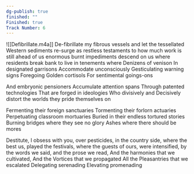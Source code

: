 ```yaml
---
dg-publish: true
finished: ""
Finished: true
Track Number: 6
---
```

![[Defibrillate.m4a]]
De-fibrillate my fibrous vessels and let the
tessellated Western sediments
re-surge as restless testaments to
how much work is still ahead of us
enormous burnt impediments
descend on us where residents
break bank to live in tenements
where Denizens of venison
In designated garrisons
Accommodate unconsciously
Gesticulating warning signs
Foregoing Golden cortisols
For sentimental goings-ons

And embryonic pensioners
Accumulate attention spans
Through patented technologies
That are forged in ideologies
Who divisively and Decisively
distort the worlds they pride themselves on

Fermenting their foreign sanctuaries
Tormenting their forlorn actuaries
Perpetuating classroom mortuaries 
Buried in their endless tortured stories 
Burning bridges where they see no glory
Ashes where there should be mores

Destitute, I obsess with you,
over pesticides, in the country side,
where the best us, played the festivals,
where the guests of ours, were intensified,
by the words we said, and the prose we read,
And the harmonies that we cultivated,
And the Vortices that we propagated
All the Pleasantries that we escalated
Delegating 
serenading
Elevating 
promenading
